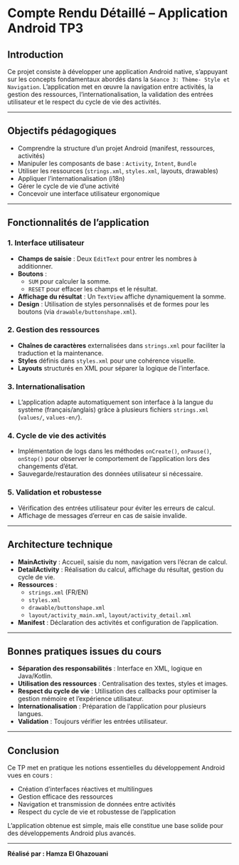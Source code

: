 # Compte Rendu Détaillé – Application Android TP3

## Introduction

Ce projet consiste à développer une application Android native, s’appuyant sur les concepts fondamentaux abordés dans la `Séance 3: Thème- Style et Navigation`. L’application met en œuvre la navigation entre activités, la gestion des ressources, l’internationalisation, la validation des entrées utilisateur et le respect du cycle de vie des activités.

---

## Objectifs pédagogiques

- Comprendre la structure d’un projet Android (manifest, ressources, activités)
- Manipuler les composants de base : `Activity`, `Intent`, `Bundle`
- Utiliser les ressources (`strings.xml`, `styles.xml`, layouts, drawables)
- Appliquer l’internationalisation (i18n)
- Gérer le cycle de vie d’une activité
- Concevoir une interface utilisateur ergonomique

---

## Fonctionnalités de l’application

### 1. **Interface utilisateur**

- **Champs de saisie** : Deux `EditText` pour entrer les nombres à additionner.
- **Boutons** : 
  - `SUM` pour calculer la somme.
  - `RESET` pour effacer les champs et le résultat.
- **Affichage du résultat** : Un `TextView` affiche dynamiquement la somme.
- **Design** : Utilisation de styles personnalisés et de formes pour les boutons (via `drawable/buttonshape.xml`).

### 2. **Gestion des ressources**

- **Chaînes de caractères** externalisées dans `strings.xml` pour faciliter la traduction et la maintenance.
- **Styles** définis dans `styles.xml` pour une cohérence visuelle.
- **Layouts** structurés en XML pour séparer la logique de l’interface.

### 3. **Internationalisation**

- L’application adapte automatiquement son interface à la langue du système (français/anglais) grâce à plusieurs fichiers `strings.xml` (`values/`, `values-en/`).

### 4. **Cycle de vie des activités**

- Implémentation de logs dans les méthodes `onCreate()`, `onPause()`, `onStop()` pour observer le comportement de l’application lors des changements d’état.
- Sauvegarde/restauration des données utilisateur si nécessaire.

### 5. **Validation et robustesse**

- Vérification des entrées utilisateur pour éviter les erreurs de calcul.
- Affichage de messages d’erreur en cas de saisie invalide.

---

## Architecture technique

- **MainActivity** : Accueil, saisie du nom, navigation vers l’écran de calcul.
- **DetailActivity** : Réalisation du calcul, affichage du résultat, gestion du cycle de vie.
- **Ressources** : 
  - `strings.xml` (FR/EN)
  - `styles.xml`
  - `drawable/buttonshape.xml`
  - `layout/activity_main.xml`, `layout/activity_detail.xml`
- **Manifest** : Déclaration des activités et configuration de l’application.

---

## Bonnes pratiques issues du cours

- **Séparation des responsabilités** : Interface en XML, logique en Java/Kotlin.
- **Utilisation des ressources** : Centralisation des textes, styles et images.
- **Respect du cycle de vie** : Utilisation des callbacks pour optimiser la gestion mémoire et l’expérience utilisateur.
- **Internationalisation** : Préparation de l’application pour plusieurs langues.
- **Validation** : Toujours vérifier les entrées utilisateur.

---

## Conclusion

Ce TP met en pratique les notions essentielles du développement Android vues en cours :
- Création d’interfaces réactives et multilingues
- Gestion efficace des ressources
- Navigation et transmission de données entre activités
- Respect du cycle de vie et robustesse de l’application

L’application obtenue est simple, mais elle constitue une base solide pour des développements Android plus avancés.

---

**Réalisé par : Hamza El Ghazouani**  